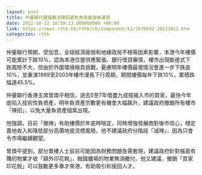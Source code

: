 ```yaml
---
layout: post
title: 仲量聯行建議撤消辣招避免負資產個案湧現
date: 2022-10-12 18:59:13.000000000 +08:00
link: https://news.rthk.hk/rthk/ch/component/k2/1670692-20221012.htm
categories: rthk
---
```


仲量聯行預期，受加息、全球經濟疲弱和地緣政局不穩等因素影響，本港今年樓價可能累計下跌10%，認為本港住屋供應緊張、銀行借貸審慎，樓市出現斷崖式下跌風險不大，但由於外圍環境極具挑戰，憂慮明年樓價最壞情況會進一步下跌逾10%，並重演1999至2003年樓市漫長下行周期，期間樓價每年下跌10%，累積跌幅達45.5%。

仲量聯行香港主席曾煥平相信，過去5至7年借盡九成按揭入市的買家，最快今年底陷入技術性負資產，明年負資產宗數更有機會大幅飆升，建議政府撤銷所有樓市「辣招」，以免大量負資產個案出現。

他強調，目前「撤辣」有助樓價於年底時喘定，同時增強發展商對後市信心，穩定賣地收入和降低部分高價地皮流標風險。他不建議政府分階段「減辣」，因為只會令市場繼續觀望。

曾煥平提到，部分賣樓人士目前可能因為財務問題急需套現，建議政府針對帳面有賺的物業才收「額外印花稅」，蝕錢離場的物業無須繳付。他又建議，撤銷「買家印花稅」可以鼓勵更多專才來港，有助吸引和挽回人才。
